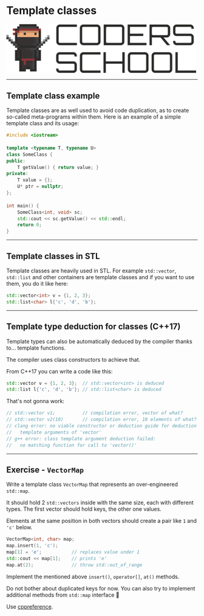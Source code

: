 <!-- .slide: data-background="#111111" -->

# Template classes

<a href="https://coders.school">
    <img width="500" src="../img/coders_school_logo.png" alt="Coders School" class="plain">
</a>

___

## Template class example

Template classes are as well used to avoid code duplication, as to create so-called meta-programs within them. Here is an example of a simple template class and its usage:
<!-- .element: class="fragment fade-in" -->

```c++
#include <iostream>

template <typename T, typename U>
class SomeClass {
public:
    T getValue() { return value; }
private:
    T value = {};
    U* ptr = nullptr;
};

int main() {
    SomeClass<int, void> sc;
    std::cout << sc.getValue() << std::endl;
    return 0;
}
```
<!-- .element: class="fragment fade-in" -->

___

## Template classes in STL

Template classes are heavily used in STL. For example `std::vector`, `std::list` and other containers are template classes and if you want to use them, you do it like here:
<!-- .element: class="fragment fade-in" -->

```c++
std::vector<int> v = {1, 2, 3};
std::list<char> l{'c', 'd', 'b'};
```
<!-- .element: class="fragment fade-in" -->

___
<!-- .slide: style="font-size: .95em" -->

## Template type deduction for classes (C++17)

Template types can also be automatically deduced by the compiler thanks to... template functions.
<!-- .element: class="fragment fade-in" -->

The compiler uses class constructors to achieve that.
<!-- .element: class="fragment fade-in" -->

From C++17 you can write a code like this:
<!-- .element: class="fragment fade-in" -->

```c++
std::vector v = {1, 2, 3};  // std::vector<int> is deduced
std::list l{'c', 'd', 'b'}; // std::list<char> is deduced
```
<!-- .element: class="fragment fade-in" -->

That's not gonna work:
<!-- .element: class="fragment fade-in" -->

```cpp
// std::vector v1;          // compilation error, vector of what?
// std::vector v2(10)       // compilation error, 10 elements of what?
// clang error: no viable constructor or deduction guide for deduction of
//   template arguments of 'vector'
// g++ error: class template argument deduction failed:
//   no matching function for call to 'vector()'
```
<!-- .element: class="fragment fade-in" -->

___

## Exercise - `VectorMap`

Write a template class `VectorMap` that represents an over-engineered `std::map`.

It should hold 2 `std::vectors` inside with the same size, each with different types. The first vector should hold keys, the other one values.

Elements at the same position in both vectors should create a pair like `1` and `'c'` below.

```c++
VectorMap<int, char> map;
map.insert(1, 'c');
map[1] = 'e';           // replaces value under 1
std::cout << map[1];    // prints 'e'
map.at(2);              // throw std::out_of_range
```

Implement the mentioned above `insert()`, `operator[]`, `at()` methods.

Do not bother about duplicated keys for now.
You can also try to implement additional methods from `std::map` interface 🙂

Use [cppreference](http://en.cppreference.com/w/cpp/container/map).
